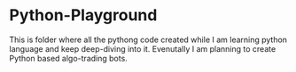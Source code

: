 # Python-Playground

This is folder where all the pythong code created while I am learning python language and keep deep-diving into it. 
Evenutally I am planning to create Python based algo-trading bots. 
